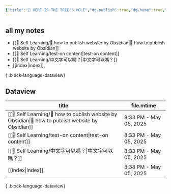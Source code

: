 ```yaml
---
{"title":"🌲 HERE IS THE TREE'S HOLE","dg-publish":true,"dg-home":true,"tags":["DigitalGarden","obsidian","self_learing","website_design","gardenEntry"],"permalink":"/index/","dgPassFrontmatter":true,"noteIcon":"","created":"2025-05-04T16:52:57.499+08:00","updated":"2025-05-05T20:38:05.368+08:00"}
---
```


## all my notes

- [[💪 Self Learning/🔖 how to publish website by Obsidian\|🔖 how to publish website by Obsidian]]
- [[💪 Self Learning/test-on content\|test-on content]]
- [[💪 Self Learning/中文字可以嗎？\|中文字可以嗎？]]
- [[index\|index]]

{ .block-language-dataview}


## Dataview
| title                                                                                                | file.mtime             |
| ---------------------------------------------------------------------------------------------------- | ---------------------- |
| [[💪 Self Learning/🔖 how to publish website by Obsidian\|🔖 how to publish website by Obsidian]] | 8:33 PM - May 05, 2025 |
| [[💪 Self Learning/test-on content\|test-on content]]                                             | 8:33 PM - May 05, 2025 |
| [[💪 Self Learning/中文字可以嗎？\|中文字可以嗎？]]                                                             | 8:33 PM - May 05, 2025 |
| [[index\|index]]                                                                                  | 8:38 PM - May 05, 2025 |

{ .block-language-dataview}

